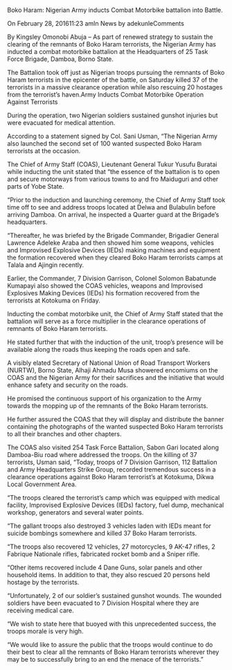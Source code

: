 Boko Haram: Nigerian Army inducts Combat Motorbike battalion into Battle.

On February 28, 201611:23 amIn News by adekunleComments

By Kingsley Omonobi
Abuja – As part of renewed strategy to sustain the clearing of the remnants of Boko Haram terrorists, the Nigerian Army has inducted a combat motorbike battalion at the Headquarters of 25 Task Force Brigade, Damboa, Borno State.

The Battalion took off just as Nigerian troops pursuing the remnants of Boko Haram terrorists in the epicenter of the battle, on Saturday killed 37 of the terrorists in a massive clearance operation while also rescuing 20 hostages from the terrorist’s haven.Army Inducts Combat Motorbike Operation Against Terrorists

During the operation, two Nigerian soldiers sustained gunshot injuries but were evacuated for medical attention.

According to a statement signed by Col. Sani Usman, “The Nigerian Army also launched the second set of 100 wanted suspected Boko Haram terrorists at the occasion.

The Chief of Army Staff (COAS), Lieutenant General Tukur Yusufu Buratai while inducting the unit stated that “the essence of the battalion is to open and secure motorways from various towns to and fro Maiduguri and other parts of Yobe State.

“Prior to the induction and launching ceremony, the Chief of Army Staff took time off to see and address troops located at Delwa and Bulabulin before arriving Damboa. On arrival, he inspected a Quarter guard at the Brigade’s headquarters.

“Thereafter, he was briefed by the Brigade Commander, Brigadier General Lawrence Adeleke Araba and then showed him some weapons, vehicles and Improvised Explosive Devices (IEDs) making machines and equipment the formation recovered when they cleared Boko Haram terrorists camps at Talala and Ajingin recently.

Earlier, the Commander, 7 Division Garrison, Colonel Solomon Babatunde Kumapayi also showed the COAS vehicles, weapons and Improvised Explosives Making Devices (IEDs) his formation recovered from the terrorists at Kotokuma on Friday.

Inducting the combat motorbike unit, the Chief of Army Staff stated that the battalion will serve as a force multiplier in the clearance operations of remnants of Boko Haram terrorists.

He stated further that with the induction of the unit, troop’s presence will be available along the roads thus keeping the roads open and safe.

A visibly elated Secretary of National Union of Road Transport Workers (NURTW), Borno State, Alhaji Ahmadu Musa showered encomiums on the COAS and the Nigerian Army for their sacrifices and the initiative that would enhance safety and security on the roads.

He promised the continuous support of his organization to the Army towards the mopping up of the remnants of the Boko Haram terrorists.

He further assured the COAS that they will display and distribute the banner containing the photographs of the wanted suspected Boko Haram terrorists to all their branches and other chapters.

The COAS also visited 254 Task Force Battalion, Sabon Gari located along Damboa-Biu road where addressed the troops.
On the killing of 37 terrorists, Usman said, “Today, troops of 7 Division Garrison, 112 Battalion and Army Headquarters Strike Group, recorded tremendous success in a clearance operations against Boko Haram terrorist’s at Kotokuma, Dikwa Local Government Area.

“The troops cleared the terrorist’s camp which was equipped with medical facility, Improvised Explosive Devices (IEDs) factory, fuel dump, mechanical workshop, generators and several water points.

“The gallant troops also destroyed 3 vehicles laden with IEDs meant for suicide bombings somewhere and killed 37 Boko Haram terrorists.

“The troops also recovered 12 vehicles, 27 motorcycles, 9 AK-47 rifles, 2 Fabrique Nationale rifles, fabricated rocket bomb and a Sniper rifle.

“Other items recovered include 4 Dane Guns, solar panels and other household items. In addition to that, they also rescued 20 persons held hostage by the terrorists.

“Unfortunately, 2 of our soldier’s sustained gunshot wounds. The wounded soldiers have been evacuated to 7 Division Hospital where they are receiving medical care.

“We wish to state here that buoyed with this unprecedented success, the troops morale is very high.

“We would like to assure the public that the troops would continue to do their best to clear all the remnants of Boko Haram terrorists wherever they may be to successfully bring to an end the menace of the terrorists.”

